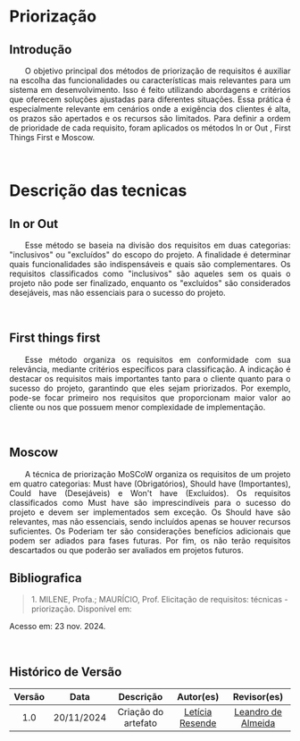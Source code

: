 # Priorização

## Introdução

<p align="justify">&emsp;&emsp;O objetivo principal dos métodos de priorização de requisitos é auxiliar na escolha das funcionalidades ou características mais relevantes para um sistema em desenvolvimento. Isso é feito utilizando abordagens e critérios que oferecem soluções ajustadas para diferentes situações. Essa prática é especialmente relevante em cenários onde a exigência dos clientes é alta, os prazos são apertados e os recursos são limitados. Para definir a ordem de prioridade de cada requisito, foram aplicados os métodos In or Out , First Things First e Moscow. </p>

<br>

# Descrição das tecnicas

## In or Out
<p align="justify">&emsp;&emsp;Esse método se baseia na divisão dos requisitos em duas categorias: "inclusivos" ou "excluídos" do escopo do projeto. A finalidade é determinar quais funcionalidades são indispensáveis ​​e quais são complementares. Os requisitos classificados como "inclusivos" são aqueles sem os quais o projeto não pode ser finalizado, enquanto os "excluídos" são considerados desejáveis, mas não essenciais para o sucesso do projeto.</p>

<br>

## First things first
<p align="justify">&emsp;&emsp;Esse método organiza os requisitos em conformidade com sua relevância, mediante critérios específicos para classificação. A indicação é destacar os requisitos mais importantes tanto para o cliente quanto para o sucesso do projeto, garantindo que eles sejam priorizados. Por exemplo, pode-se focar primeiro nos requisitos que proporcionam maior valor ao cliente ou nos que possuem menor complexidade de implementação.</p>

<br>

## Moscow

<p align="justify">&emsp;&emsp;A técnica de priorização MoSCoW organiza os requisitos de um projeto em quatro categorias: Must have (Obrigatórios), Should have (Importantes), Could have (Desejáveis) e Won't have (Excluídos). Os requisitos classificados como Must have são imprescindíveis para o sucesso do projeto e devem ser implementados sem exceção. Os Should have são relevantes, mas não essenciais, sendo incluídos apenas se houver recursos suficientes. Os Poderiam ter são considerações benefícios adicionais que podem ser adiados para fases futuras. Por fim, os não terão requisitos descartados ou que poderão ser avaliados em projetos futuros.</p>



## Bibliografica
> <p>1. MILENE, Profa.; MAURÍCIO, Prof. Elicitação de requisitos: técnicas - priorização. Disponível em: <https://aprender3.unb.br/pluginfile.php/2972449/mod_resource/content/2/Requisitos%20-%20Aula%2007.pdf>
Acesso em: 23 nov. 2024.</P>
<br>

## Histórico de Versão

| Versão |    Data    |      Descrição       |       Autor(es)       |     Revisor(es)     |
| :-----: | :--------: | :------------------: | :-------------------: | :-----------------: |
|  1.0   | 20/11/2024 | Criação do artefato |[Letícia Resende](https://github.com/LeticiaResende23) | [Leandro de Almeida](https://github.com/leomitx10)  |